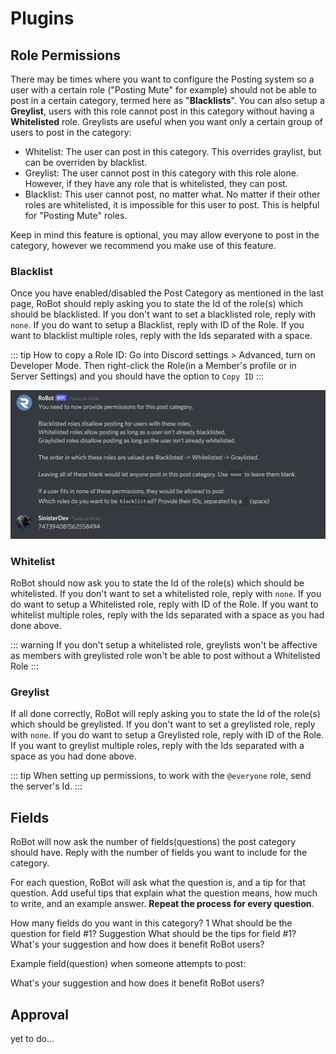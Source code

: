 # Plugins

## Role Permissions

There may be times where you want to configure the Posting system so a user with a certain role ("Posting Mute" for example) should not be able to post in a certain category, termed here as "**Blacklists**".  You can also setup a **Greylist**, users with this role cannot post in this category without having a **Whitelisted** role. Greylists are useful when you want only a certain group of users to post in the category:
* Whitelist: The user can post in this category. This overrides graylist, but can be overriden by blacklist.
* Greylist: The user cannot post in this category with this role alone. However, if they have any role that is whitelisted, they can post.
* Blacklist: This user cannot post, no matter what. No matter if their other roles are whitelisted, it is impossible for this user to post. This is helpful for "Posting Mute" roles.

Keep in mind this feature is optional, you may allow everyone to post in the category, however we recommend you make use of this feature.

### Blacklist

Once you have enabled/disabled the Post Category as mentioned in the last page, RoBot should reply asking you to state the Id of the role(s) which should be blacklisted. If you don't want to set a blacklisted role, reply with `none`. If you do want to setup a Blacklist, reply with ID of the Role. If you want to blacklist multiple roles, reply with the Ids separated with a space.

::: tip
How to copy a Role ID: Go into Discord settings > Advanced, turn on Developer Mode. Then right-click the Role(in a Member's profile or in Server Settings) and you should have the option to `Copy ID`
:::

![BlacklistRoleExample](./images/blacklist_user.png)

### Whitelist

RoBot should now ask you to state the Id of the role(s) which should be whitelisted. If you don't want to set a whitelisted role, reply with `none`. If you do want to setup a Whitelisted role, reply with ID of the Role. If you want to whitelist multiple roles, reply with the Ids separated with a space as you had done above.

::: warning
If you don't setup a whitelisted role, greylists won't be affective as members with greylisted role won't be able to post without a Whitelisted Role
:::

### Greylist

If all done correctly, RoBot will reply asking you to state the Id of the role(s) which should be greylisted. If you don't want to set a greylisted role, reply with `none`. If you do want to setup a Greylisted role, reply with ID of the Role. If you want to greylist multiple roles, reply with the Ids separated with a space as you had done above.

::: tip
When setting up permissions, to work with the `@everyone` role, send the server's Id.
:::

## Fields

RoBot will now ask the number of fields(questions) the post category should have. Reply with the number of fields you want to include for the category.

For each question, RoBot will ask what the question is, and a tip for that question. Add useful tips that explain what the question means, how much to write, and an example answer. **Repeat the process for every question**.


<div is="discord-messages">
	<discord-message profile="robot">
		How many fields do you want in this category?
	</discord-message>
	<discord-message profile="yankue">
		1
	</discord-message>
    <discord-message profile="robot">
        What should be the question for field #1?
    </discord-message>
	<discord-message profile="yankue">
		Suggestion
	</discord-message>
    <discord-message profile="robot">
        What should be the tips for field #1?
    </discord-message>
    <discord-message profile="yankue">
		What's your suggestion and how does it benefit RoBot users?
	</discord-message>
</div>

Example field(question) when someone attempts to post:

<div is="discord-messages">
<discord-message profile="robot">
	<discord-embed slot="embeds" color="#0099ff" title="Field #1">
		<embed-field title="Suggestion">
			What's your suggestion and how does it benefit RoBot users?
		</embed-field>
	</discord-embed>
</discord-message>
</div>

## Approval

yet to do...